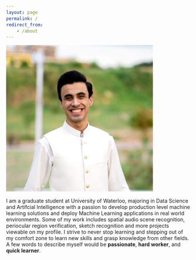 ```yaml
---
layout: page
permalink: /
redirect_from:
    - /about
---
```



<img src="../images/profile_pic.jpg" alt="drawing" width="400"/>

I am a graduate student at University of Waterloo, majoring in Data Science and Artifcial Intelligence with a passion to develop production level machine learning solutions and deploy Machine Learning applications in real world environments. Some of my work includes spatial audio scene recognition, periocular region verification, sketch recognition and more projects viewable on my profile. I strive to never stop learning and stepping out of my comfort zone to learn new skills and grasp knowledge from other fields. A few words to describe myself would be **passionate**, **hard worker**, and **quick learner**.


